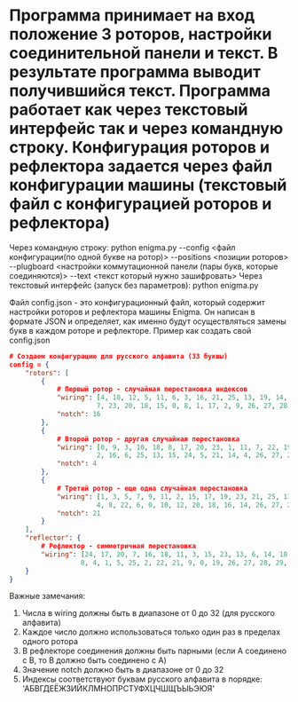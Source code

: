 # Программа принимает на вход положение 3 роторов, настройки соединительной панели и текст. В результате программа выводит получившийся текст. Программа работает как через текстовый интерфейс так и через командную строку. Конфигурация роторов и рефлектора задается через файл конфигурации машины (текстовый файл с конфигурацией роторов и рефлектора) #

Через командную строку:
python enigma.py --config <файл конфигурации(по одной букве на ротор)> --positions <позиции роторов> --plugboard <настройки коммутационной панели (пары букв, которые соединяются)> --text <текст который нужно зашифровать>
Через текстовый интерфейс (запуск без параметров):
python enigma.py

Файл config.json - это конфигурационный файл, который содержит настройки роторов и рефлектора машины Enigma. Он написан в формате JSON и определяет, как именно будут осуществляться замены букв в каждом роторе и рефлекторе.
Пример как создать свой config.json
```json
# Создаем конфигурацию для русского алфавита (33 буквы)
config = {
    "rotors": [
        {
            # Первый ротор - случайная перестановка индексов
            "wiring": [4, 10, 12, 5, 11, 6, 3, 16, 21, 25, 13, 19, 14, 22, 24, 
                      7, 23, 20, 18, 15, 0, 8, 1, 17, 2, 9, 26, 27, 28, 29, 30, 31, 32],
            "notch": 16
        },
        {
            # Второй ротор - другая случайная перестановка
            "wiring": [0, 9, 3, 10, 18, 8, 17, 20, 23, 1, 11, 7, 22, 19, 12, 
                      2, 16, 6, 25, 13, 15, 24, 5, 21, 14, 4, 26, 27, 28, 29, 30, 31, 32],
            "notch": 4
        },
        {
            # Третий ротор - еще одна случайная перестановка
            "wiring": [1, 3, 5, 7, 9, 11, 2, 15, 17, 19, 23, 21, 25, 13, 24, 
                      4, 8, 22, 6, 0, 10, 12, 20, 18, 16, 14, 26, 27, 28, 29, 30, 31, 32],
            "notch": 21
        }
    ],
    "reflector": {
        # Рефлектор - симметричная перестановка
        "wiring": [24, 17, 20, 7, 16, 18, 11, 3, 15, 23, 13, 6, 14, 10, 12, 
                  8, 4, 1, 5, 25, 2, 22, 21, 9, 0, 19, 26, 27, 28, 29, 30, 31, 32]
    }
}
```
Важные замечания:
1) Числа в wiring должны быть в диапазоне от 0 до 32 (для русского алфавита)
2) Каждое число должно использоваться только один раз в пределах одного ротора
3) В рефлекторе соединения должны быть парными (если A соединено с B, то B должно быть соединено с A)
4) Значение notch должно быть в диапазоне от 0 до 32
5) Индексы соответствуют буквам русского алфавита в порядке: 'АБВГДЕЁЖЗИЙКЛМНОПРСТУФХЦЧШЩЪЫЬЭЮЯ'

